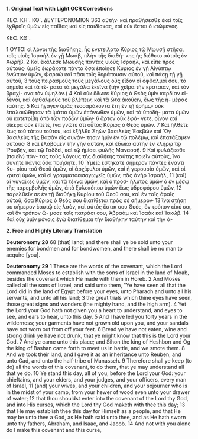 **1. Original Text with Light OCR Corrections**

ΚΕΦ. ΚΗ´. ΚΘ´. ΔΕΥΤΕΡΟΝΟΜΙΟΝ 363
αὐτήν· καὶ πραθήσεσθε ἐκεῖ τοῖς ἐχθροῖς ὑμῶν εἰς παῖδας καὶ εἰς
παιδίσκας, καὶ οὐκ ἔσται ὁ κτώμενος.

ΚΕΦ. ΚΘ´.

1 ΟΥΤΟΙ οἱ λόγοι τῆς διαθήκης, ἧς ἐνετείλατο Κύριος τῷ
Μωυσῇ στῆσαι τοῖς υἱοῖς Ἰσραὴλ ἐν γῇ Μωάβ, πλὴν τῆς διαθή-
κης ἧς διέθετο αὐτοῖς ἐν Χωρήβ.
2 Καὶ ἐκάλεσε Μωυσῆς πάντας υἱοὺς Ἰσραὴλ, καὶ εἶπε πρὸς αὐτούς· ὑμεῖς ἑωράκατε πάντα ὅσα
ἐποίησε Κύριος ἐν γῇ Αἰγύπτῳ ἐνώπιον ὑμῶν, Φαραὼ καὶ πᾶσι
τοῖς θεράπουσιν αὐτοῦ, καὶ πάσῃ τῇ γῇ αὐτοῦ,
3 τοὺς πειρασμοὺς τοὺς μεγάλους οὓς εἶδον οἱ ὀφθαλμοί σου, τὰ σημεῖα καὶ τὰ τέ-
ρατα τὰ μεγάλα ἐκεῖνα (τὴν χεῖρα τὴν κραταιὰν, καὶ τὸν βραχί-
ονα τὸν ὑψηλόν.)
4 Καὶ οὐκ ἔδωκε Κύριος ὁ Θεὸς ὑμῖν καρδίαν εἰ-
δέναι, καὶ ὀφθαλμοὺς τοῦ βλέπειν, καὶ τὰ ὦτα ἀκούειν, ἕως τῆς ἡ-
μέρας ταύτης.
5 Καὶ ἤγαγεν ὑμᾶς τεσσαράκοντα ἔτη ἐν τῇ ἐρήμῳ·
οὐκ ἐπαλαιώθησαν τὰ ἱμάτια ὑμῶν ἐπάνωθεν ὑμῶν, καὶ τὰ ὑποδή-
ματα ὑμῶν οὐ κατετρίβη ἀπὸ τῶν ποδῶν ὑμῶν·
6 ἄρτον οὐκ ἐφά-
γετε, οἶνον καὶ σίκερα οὐκ ἐπίετε, ἵνα γνῶτε ὅτι οὗτος Κύριος
ὁ Θεὸς ὑμῶν.
7 Καὶ ἤλθετε ἕως τοῦ τόπου τούτου, καὶ ἐξῆλθε
Σηὼν βασιλεὺς Ἑσεβὼν καὶ Ὤγ βασιλεὺς τῆς Βασὰν εἰς συνάν-
τησιν ἡμῖν ἐν τῷ πολέμῳ, καὶ ἐπατάξαμεν αὐτούς·
8 καὶ ἐλάβομεν τὴν
γῆν αὐτῶν, καὶ ἔδωκα αὐτὴν ἐν κλήρῳ τῷ Ῥουβὴν, καὶ τῷ Γαδδεὶ, καὶ τῷ ἡμίσει φυλῆς Μανασσῆ.
9 Καὶ φυλάξεσθε (ποιεῖν) πάν-
τας τοὺς λόγους τῆς διαθήκης ταύτης ποιεῖν αὐτοὺς, ἵνα συνῆτε
πάντα ὅσα ποιήσητε.
10 Ὑμεῖς ἑστήκατε σήμερον πάντες ἔναντι Κυ-
ρίου τοῦ Θεοῦ ὑμῶν, οἱ ἀρχίφυλοι ὑμῶν, καὶ ἡ γερουσία ὑμῶν,
καὶ οἱ κριταὶ ὑμῶν, καὶ οἱ γραμματοεισαγωγεῖς ὑμῶν, πᾶς ἀνὴρ
Ἰσραὴλ,
11 (καὶ) αἱ γυναῖκες ὑμῶν, καὶ τὰ τέκνα ὑμῶν, καὶ ὁ προσ-
ήλυτος ὑμῶν ὁ ἐν μέσῳ τῆς παρεμβολῆς ὑμῶν, ἀπὸ ξυλοκόπου
ὑμῶν ἕως ὑδροφόρου ὑμῶν,
12 παρελθεῖν σε ἐν τῇ διαθήκῃ Κυρίου
τοῦ Θεοῦ σου, καὶ ἐν ταῖς ἀραῖς αὐτοῦ, ὅσα Κύριος ὁ Θεός σου
διατίθεται πρὸς σὲ σήμερον·
13 ἵνα στήσῃ σε σήμερον ἑαυτῷ εἰς λαὸν,
καὶ αὐτὸς ἔσται σου Θεὸς, ὃν τρόπον εἶπέ σοι, καὶ ὃν τρόπον ὤ-
μοσε τοῖς πατράσι σου, Ἀβραὰμ καὶ Ἰσαὰκ καὶ Ἰακώβ.
14 Καὶ
οὐχ ὑμῖν μόνοις ἐγὼ διατίθεμαι τὴν διαθήκην ταύτην καὶ τὴν ἀ-

**2. Free and Highly Literary Translation**

**Deuteronomy 28**
68 [that] land; and there shall ye be sold unto your enemies for bondmen and for bondwomen, and there shall be no man to acquire [you].

**Deuteronomy 29**
1 These are the words of the covenant, which the Lord commanded Moses to establish with the sons of Israel in the land of Moab, besides the covenant which He made with them in Horeb.
2 And Moses called all the sons of Israel, and said unto them, "Ye have seen all that the Lord did in the land of Egypt before your eyes, unto Pharaoh and unto all his servants, and unto all his land;
3 the great trials which thine eyes have seen, those great signs and wonders (the mighty hand, and the high arm).
4 Yet the Lord your God hath not given you a heart to understand, and eyes to see, and ears to hear, unto this day.
5 And I have led you forty years in the wilderness; your garments have not grown old upon you, and your sandals have not worn out from off your feet.
6 Bread ye have not eaten, wine and strong drink ye have not drunk, that ye might know that this is the Lord your God.
7 And ye came unto this place; and Sihon the king of Heshbon and Og the king of Bashan came forth to meet us in battle, and we smote them.
8 And we took their land, and I gave it as an inheritance unto Reuben, and unto Gad, and unto the half-tribe of Manasseh.
9 Therefore shall ye keep (to do) all the words of this covenant, to do them, that ye may understand all that ye do.
10 Ye stand this day, all of you, before the Lord your God: your chieftains, and your elders, and your judges, and your officers, every man of Israel,
11 (and) your wives, and your children, and your sojourner who is in the midst of your camp, from your hewer of wood even unto your drawer of water;
12 that thou shouldst enter into the covenant of the Lord thy God, and into His curses, which the Lord thy God maketh with thee this day;
13 that He may establish thee this day for Himself as a people, and that He may be unto thee a God, as He hath said unto thee, and as He hath sworn unto thy fathers, Abraham, and Isaac, and Jacob.
14 And not with you alone do I make this covenant and this curse,